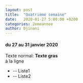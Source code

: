 ```yaml
---
layout: post
title:  "Quatrième semaine"
date:   2020-01-27 5:00:00 +0200
categories: 2emeannee
author: Djinani
---
```



#### du 27 au 31 janvier 2020

Texte normal: **Texte gras**
<br/> à la ligne
* -- Liste1
* -- Liste2
